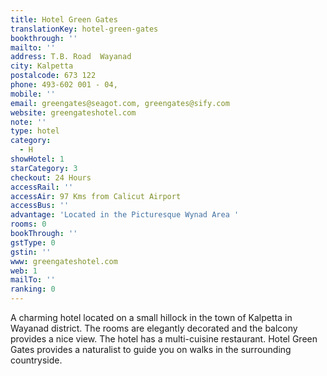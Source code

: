 ```yaml
---
title: Hotel Green Gates
translationKey: hotel-green-gates
bookthrough: ''
mailto: ''
address: T.B. Road  Wayanad
city: Kalpetta
postalcode: 673 122
phone: 493-602 001 - 04,
mobile: ''
email: greengates@seagot.com, greengates@sify.com
website: greengateshotel.com
note: ''
type: hotel
category:
  - H
showHotel: 1
starCategory: 3
checkout: 24 Hours
accessRail: ''
accessAir: 97 Kms from Calicut Airport
accessBus: ''
advantage: 'Located in the Picturesque Wynad Area '
rooms: 0
bookThrough: ''
gstType: 0
gstin: ''
www: greengateshotel.com
web: 1
mailTo: ''
ranking: 0
---
```







A charming hotel located on a small hillock in the town of Kalpetta in Wayanad district. The rooms are elegantly decorated and the balcony provides a nice view. The hotel has a multi-cuisine restaurant. Hotel Green Gates provides a naturalist to guide you on walks in the surrounding countryside.